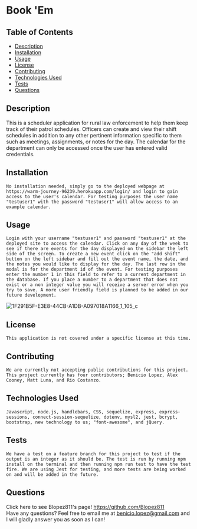 # Book 'Em
  
  
  ## Table of Contents
  * [Description](https://github.com/Blopez811/schedule-app#description)
  * [Installation](https://github.com/Blopez811/schedule-app#installation)
  * [Usage](https://github.com/Blopez811/schedule-app#usage)
  * [License](https://github.com/Blopez811/schedule-app#license)
  * [Contributing](https://github.com/Blopez811/schedule-app#contributing)
  * [Technologies Used](https://github.com/Blopez811/schedule-app#technologies-used)
  * [Tests](https://github.com/Blopez811/schedule-app#tests)
  * [Questions](https://github.com/Blopez811/schedule-app#questions)

  ## Description
   This is a scheduler application for rural law enforcement to help them keep track of their patrol schedules. Officers can create and view their shift schedules in addition to any other pertinent information specific to them such as meetings, assignments, or notes for the day. The calendar for the department can only be accessed once the user has entered valid credentials.

  ## Installation
    No installation needed, simply go to the deployed webpage at https://warm-journey-96239.herokuapp.com/login/ and login to gain access to the user's calendar. For testing purposes the user name "testuser1" with the password "testuser1" will allow access to an example calendar.

  ## Usage
    Login with your username "testuser1" and password "testuser1" at the deployed site to access the calendar. Click on any day of the week to see if there are events for the day displayed on the sidebar the left side of the screen. To create a new event click on the "add shift" button on the left sidebar and fill out the event name, the date, and the notes you would like to display for the day. The last row in the modal is for the department id of the event. For testing purposes enter the number 1 in this field to refer to a current department in the database. If you place a number to a department that does not exist or a non integer value you will receive a server error when you try to save. A more user friendly field is planned to be added in our future development.
    
    
![1F291B5F-E3E8-44CB-A1DB-A097018A1166_1_105_c](https://user-images.githubusercontent.com/84877211/136722430-48bf0f42-21cb-4332-92f1-d326b99b4e7c.jpeg)

  ## License  
    This application is not covered under a specific license at this time.
  ## Contributing
    We are currently not accepting public contributions for this project. This project currently has four contributors; Benicio Lopez, Alex Cooney, Matt Luna, and Rio Costanzo.

  ## Technologies Used
    Javascript, node.js, handlebars, CSS, sequelize, express, express-sessions, connect-session-sequelize, dotenv, mysl2, jest, bcrypt, bootstrap, new technology to us; "font-awesome", and jQuery. 

  ## Tests
    We have a test on a feature branch for this project to test if the output is an integer as it should be. The test is run by running npm install on the terminal and then running npm run test to have the test fire. We are using Jest for testing, and more tests are being worked on and will be added in the future.

  ## Questions
  Click here to see Blopez811's page! https://github.com/Blopez811  
  Have any questions? Feel free to email me at benicio.lopez@gmail.com and I will gladly answer you as soon as I can!
